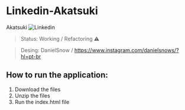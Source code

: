 # Linkedin-Akatsuki
Akatsuki
![Linkedin](https://user-images.githubusercontent.com/81439723/114333574-01b71800-9b1f-11eb-93ce-f93fbc8d2ba1.PNG)


> Status: Working / Refactoring ⚠️

> Desing: DanielSnow / https://www.instagram.com/danielsnows/?hl=pt-br




## How to run the application:

1) Download the files
2) Unzip the files
3) Run the index.html file


